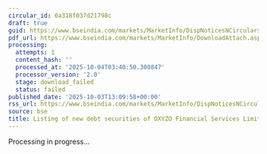 ```yaml
---
circular_id: 0a318f037d21798c
draft: true
guid: https://www.bseindia.com/markets/MarketInfo/DispNoticesNCirculars.aspx?Noticeid={D3DF2FF2-F4F5-4D11-B7CE-19A705941251}&noticeno=20251003-49&dt=10/03/2025&icount=49&totcount=73&flag=0
pdf_url: https://www.bseindia.com/markets/MarketInfo/DownloadAttach.aspx?id=20251003-49&attachedId=
processing:
  attempts: 1
  content_hash: ''
  processed_at: '2025-10-04T03:40:50.300847'
  processor_version: '2.0'
  stage: download_failed
  status: failed
published_date: '2025-10-03T13:09:58+00:00'
rss_url: https://www.bseindia.com/markets/MarketInfo/DispNoticesNCirculars.aspx?Noticeid={D3DF2FF2-F4F5-4D11-B7CE-19A705941251}&noticeno=20251003-49&dt=10/03/2025&icount=49&totcount=73&flag=0
source: bse
title: Listing of new debt securities of OXYZO Financial Services Limited
---
```


Processing in progress...